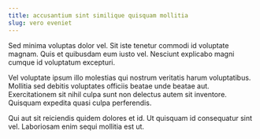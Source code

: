 ```yaml
---
title: accusantium sint similique quisquam mollitia
slug: vero eveniet
---
```


Sed minima voluptas dolor vel. Sit iste tenetur commodi id voluptate magnam. Quis et quibusdam eum iusto vel. Nesciunt explicabo magni cumque id voluptatum excepturi.

Vel voluptate ipsum illo molestias qui nostrum veritatis harum voluptatibus. Mollitia sed debitis voluptates officiis beatae unde beatae aut. Exercitationem sit nihil culpa sunt non delectus autem sit inventore. Quisquam expedita quasi culpa perferendis.

Qui aut sit reiciendis quidem dolores et id. Ut quisquam id consequatur sint vel. Laboriosam enim sequi mollitia est ut.
